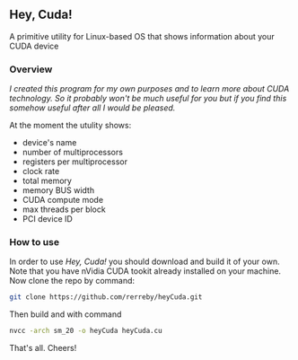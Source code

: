 ## Hey, Cuda!
A primitive utility for Linux-based OS that shows information about your CUDA device

### Overview
*I created this program for my own purposes and to learn more about CUDA technology. So it probably won't be much useful for you but if you find this somehow useful after all I would be pleased.*

At the moment the utulity shows:
 - device's name
 - number of multiprocessors
 - registers per multiprocessor
 - clock rate
 - total memory
 - memory BUS width
 - CUDA compute mode
 - max threads per block
 - PCI device ID
 
### How to use
In order to use _Hey, Cuda!_ you should download and build it of your own. Note that you have nVidia CUDA tookit already installed on your machine. Now clone the repo by command:
```sh
git clone https://github.com/rerreby/heyCuda.git
```

Then build and with command
```sh
nvcc -arch sm_20 -o heyCuda heyCuda.cu
```
 
That's all. Cheers!
